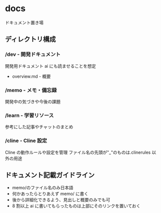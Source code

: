 # docs

ドキュメント置き場

## ディレクトリ構成

### /dev - 開発ドキュメント

開発用ドキュメント
ai にも読ませることを想定

- overview.md - 概要

### /memo - メモ・備忘録

開発中の気づきや今後の課題

### /learn - 学習リソース

参考にした記事やチャットのまとめ

### /cline - Cline 設定

Cline の動作ルールや設定を管理
ファイル名の先頭が"\_"のものは.clinerules 以外の用途

## ドキュメント記載ガイドライン

- memo/のファイル名のみ日本語
- 何かあったらとりあえず memo/ に書く
- 後から詳細化できるよう、見出しと概要のみでも可
- 8 割以上 ai に書いてもらったものは上部にそのリンクを置いておく
